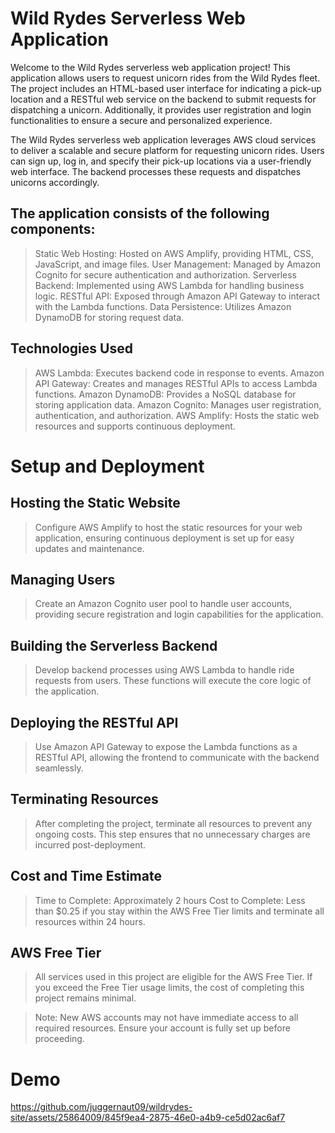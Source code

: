 # Wild Rydes Serverless Web Application
Welcome to the Wild Rydes serverless web application project! This application allows users to request unicorn rides from the Wild Rydes fleet. The project includes an HTML-based user interface for indicating a pick-up location and a RESTful web service on the backend to submit requests for dispatching a unicorn. Additionally, it provides user registration and login functionalities to ensure a secure and personalized experience.

The Wild Rydes serverless web application leverages AWS cloud services to deliver a scalable and secure platform for requesting unicorn rides. Users can sign up, log in, and specify their pick-up locations via a user-friendly web interface. The backend processes these requests and dispatches unicorns accordingly.

## The application consists of the following components:

> Static Web Hosting: Hosted on AWS Amplify, providing HTML, CSS, JavaScript, and image files.
> User Management: Managed by Amazon Cognito for secure authentication and authorization.
> Serverless Backend: Implemented using AWS Lambda for handling business logic.
> RESTful API: Exposed through Amazon API Gateway to interact with the Lambda functions.
> Data Persistence: Utilizes Amazon DynamoDB for storing request data.

## Technologies Used
> AWS Lambda: Executes backend code in response to events.
> Amazon API Gateway: Creates and manages RESTful APIs to access Lambda functions.
> Amazon DynamoDB: Provides a NoSQL database for storing application data.
> Amazon Cognito: Manages user registration, authentication, and authorization.
> AWS Amplify: Hosts the static web resources and supports continuous deployment.

# Setup and Deployment

## Hosting the Static Website
> Configure AWS Amplify to host the static resources for your web application, ensuring continuous deployment is set up for easy updates and maintenance.

## Managing Users
> Create an Amazon Cognito user pool to handle user accounts, providing secure registration and login capabilities for the application.

## Building the Serverless Backend
> Develop backend processes using AWS Lambda to handle ride requests from users. These functions will execute the core logic of the application.

## Deploying the RESTful API
> Use Amazon API Gateway to expose the Lambda functions as a RESTful API, allowing the frontend to communicate with the backend seamlessly.

## Terminating Resources
> After completing the project, terminate all resources to prevent any ongoing costs. This step ensures that no unnecessary charges are incurred post-deployment.

## Cost and Time Estimate
> Time to Complete: Approximately 2 hours
> Cost to Complete: Less than $0.25 if you stay within the AWS Free Tier limits and terminate all resources within 24 hours.

## AWS Free Tier
> All services used in this project are eligible for the AWS Free Tier. If you exceed the Free Tier usage limits, the cost of completing this project remains minimal.

> Note: New AWS accounts may not have immediate access to all required resources. Ensure your account is fully set up before proceeding.


# Demo
https://github.com/juggernaut09/wildrydes-site/assets/25864009/845f9ea4-2875-46e0-a4b9-ce5d02ac6af7

